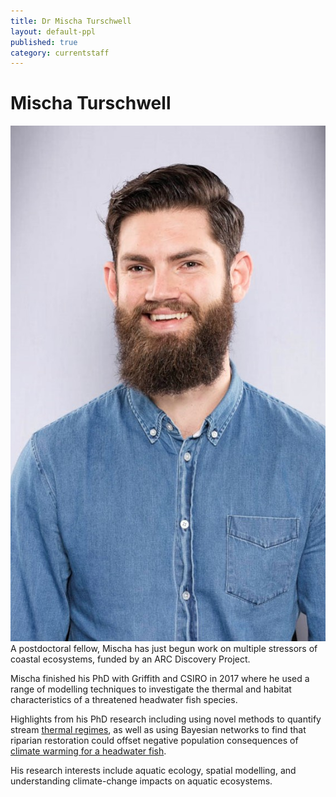 ```yaml
---
title: Dr Mischa Turschwell
layout: default-ppl
published: true
category: currentstaff
---
```


# Mischa Turschwell
![](/images/people/Mischa-Turschwell.jpg)
A postdoctoral fellow, Mischa has just begun work on multiple stressors of coastal ecosystems, funded by an ARC Discovery Project.

Mischa finished his PhD with Griffith and CSIRO in 2017 where he used a range of modelling techniques to investigate the thermal and habitat characteristics of a threatened headwater fish species.

Highlights from his PhD research including using novel methods to quantify stream [thermal regimes](https://www.sciencedirect.com/science/article/pii/S1470160X16300292), as well as using Bayesian networks to find that riparian restoration could offset negative population consequences of [climate warming for a headwater fish](https://onlinelibrary.wiley.com/doi/full/10.1002/aqc.2864).

His research interests include aquatic ecology, spatial modelling, and understanding climate-change impacts on aquatic ecosystems.
